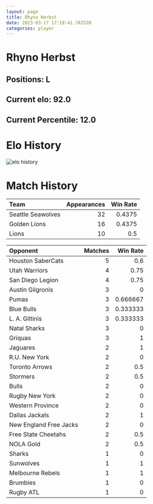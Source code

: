 ```yaml
---  
layout: page  
title: Rhyno Herbst  
date: 2023-03-17 17:19:41.782520  
categories: player  
---
```

# Rhyno Herbst

## Positions: L

## Current elo: 92.0

## Current Percentile: 12.0

# Elo History


![elo history](history_RhynoHerbst.png)
# Match History


| Team              |   Appearances |   Win Rate |
|:------------------|--------------:|-----------:|
| Seattle Seawolves |            32 |     0.4375 |
| Golden Lions      |            16 |     0.4375 |
| Lions             |            10 |     0.5    |

| Opponent               |   Matches |   Win Rate |
|:-----------------------|----------:|-----------:|
| Houston SaberCats      |         5 |   0.6      |
| Utah Warriors          |         4 |   0.75     |
| San Diego Legion       |         4 |   0.75     |
| Austin Gilgronis       |         3 |   0        |
| Pumas                  |         3 |   0.666667 |
| Blue Bulls             |         3 |   0.333333 |
| L. A. Giltinis         |         3 |   0.333333 |
| Natal Sharks           |         3 |   0        |
| Griquas                |         3 |   1        |
| Jaguares               |         2 |   1        |
| R.U. New York          |         2 |   0        |
| Toronto Arrows         |         2 |   0.5      |
| Stormers               |         2 |   0.5      |
| Bulls                  |         2 |   0        |
| Rugby New York         |         2 |   0        |
| Western Province       |         2 |   0        |
| Dallas Jackals         |         2 |   1        |
| New England Free Jacks |         2 |   0        |
| Free State Cheetahs    |         2 |   0.5      |
| NOLA Gold              |         2 |   0.5      |
| Sharks                 |         1 |   0        |
| Sunwolves              |         1 |   1        |
| Melbourne Rebels       |         1 |   1        |
| Brumbies               |         1 |   0        |
| Rugby ATL              |         1 |   0        |